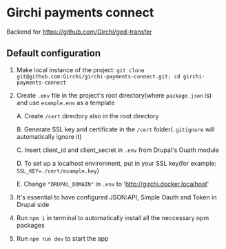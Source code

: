 # Girchi payments connect
Backend for https://github.com/Girchi/ged-transfer

## Default configuration
1. Make local instance of the project: `git clone git@github.com:Girchi/girchi-payments-connect.git; cd girchi-payments-connect`
1. Create `.env` file in the project's root directory(where `package.json` is) and use `example.env` as a template

     A. Create `/cert` directory also in the root directory

     B. Generate SSL key and certificate in the `/cert` folder(`.gitignore` will automatically ignore it)
     
     C. Insert client_id and client_secret in `.env` from Drupal's Ouath module
     
     D. To set up a localhost environment, put in your SSL key(for example: `SSL_KEY=./cert/example.key`)

     E. Change `"DRUPAL_DOMAIN"` in `.env` to 'http://girchi.docker.localhost'
1. It's essential to have configured JSON:API, Simple Oauth and Token in Drupal side
1. Run `npm i` in terminal to automatically install all the neccessary npm packages
1. Run `npm run dev` to start the app

